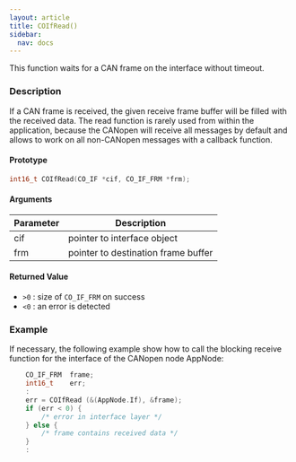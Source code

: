 ```yaml
---
layout: article
title: COIfRead()
sidebar:
  nav: docs
---
```


This function waits for a CAN frame on the interface without timeout.

<!--more-->

### Description

If a CAN frame is received, the given receive frame buffer will be filled with the received data. The read function is rarely used from within the application, because the CANopen will receive all messages by default and allows to work on all non-CANopen messages with a callback function.

#### Prototype

```c
int16_t COIfRead(CO_IF *cif, CO_IF_FRM *frm);
```

#### Arguments

| Parameter | Description |
| --- | --- |
| cif | pointer to interface object |
| frm | pointer to destination frame buffer |

#### Returned Value

- `>0` : size of `CO_IF_FRM` on success
- `<0` : an error is detected

### Example

If necessary, the following example show how to call the blocking receive function for the interface of the CANopen node AppNode:

```c
    CO_IF_FRM  frame;
    int16_t    err;
    :
    err = COIfRead (&(AppNode.If), &frame);
    if (err < 0) {
        /* error in interface layer */
    } else {
        /* frame contains received data */
    }
    :
```
